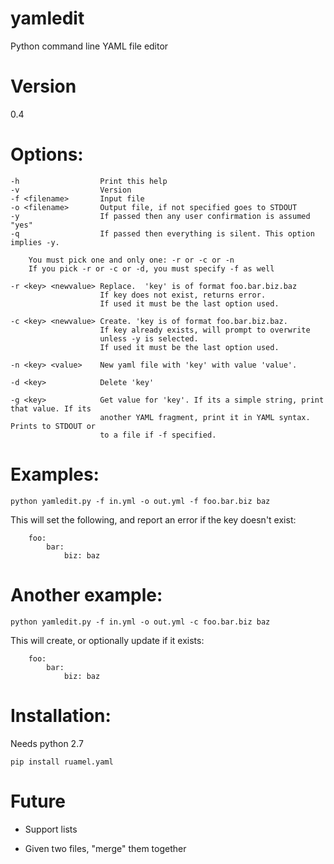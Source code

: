 # yamledit
Python command line YAML file editor

# Version

0.4

# Options:

    -h                  Print this help
    -v                  Version
    -f <filename>       Input file
    -o <filename>       Output file, if not specified goes to STDOUT
    -y                  If passed then any user confirmation is assumed "yes"
    -q                  If passed then everything is silent. This option implies -y.

        You must pick one and only one: -r or -c or -n
        If you pick -r or -c or -d, you must specify -f as well

    -r <key> <newvalue> Replace.  'key' is of format foo.bar.biz.baz
                        If key does not exist, returns error.
                        If used it must be the last option used.

    -c <key> <newvalue> Create. 'key is of format foo.bar.biz.baz.
                        If key already exists, will prompt to overwrite
                        unless -y is selected.
                        If used it must be the last option used.

    -n <key> <value>    New yaml file with 'key' with value 'value'.

    -d <key>            Delete 'key'

    -g <key>            Get value for 'key'. If its a simple string, print that value. If its
                        another YAML fragment, print it in YAML syntax. Prints to STDOUT or
                        to a file if -f specified.

# Examples:
    python yamledit.py -f in.yml -o out.yml -f foo.bar.biz baz
    
This will set the following, and report an error if the key doesn't exist:

        foo:
            bar:
                biz: baz

# Another example:
    python yamledit.py -f in.yml -o out.yml -c foo.bar.biz baz

This will create, or optionally update if it exists:

        foo:
            bar:
                biz: baz

# Installation:

Needs python 2.7

    pip install ruamel.yaml

# Future

- Support lists

- Given two files, "merge" them together

